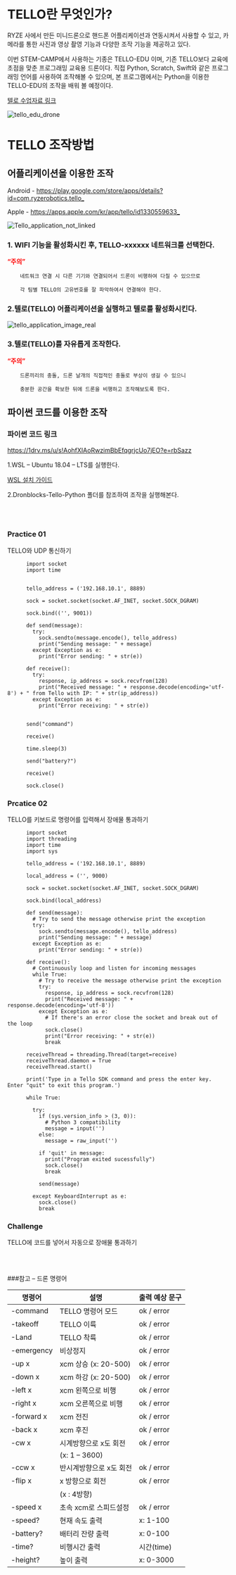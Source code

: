 # TELLO란 무엇인가?

RYZE 사에서 만든 미니드론으로 핸드폰 어플리케이션과 연동시켜서 사용할 수 있고, 카메라를 통한 사진과 영상 촬영 기능과 다양한 조작 기능을 제공하고 있다.

이번 STEM-CAMP에서 사용하는 기종은 TELLO-EDU 이며, 기존 TELLO보다 교육에 초점을 맞춘 프로그래밍 교육용 드론이다. 직접 Python, Scratch, Swift와 같은 프로그래밍 언어를 사용하여 조작해볼 수 있으며, 본 프로그램에서는 Python을 이용한 TELLO-EDU의 조작을 배워 볼 예정이다.

[텔로 수업자료 링크](/Supplement/참고자료.md)

![tello_edu_drone](img/tello-edu-drone.jpg)

# TELLO 조작방법

## 어플리케이션을 이용한 조작

Android  -  <https://play.google.com/store/apps/details?id=com.ryzerobotics.tello_>

Apple -  <https://apps.apple.com/kr/app/tello/id1330559633_>


![Tello_application_not_linked](img/Tello_application_not_linked.png)


### 1. WIFI 기능을 활성화시킨 후, TELLO-xxxxxx 네트워크를 선택한다.

  <span style="color:red">__“주의”__</span>

        네트워크 연결 시 다른 기기와 연결되어서 드론이 비행하여 다칠 수 있으므로

        각 팀별 TELLO의 고유번호를 잘 파악하여서 연결해야 한다.


### 2.텔로(TELLO) 어플리케이션을 실행하고 텔로를 활성화시킨다.


![tello_application_image_real](img/tello_application_image_real.png)


### 3.텔로(TELLO)를 자유롭게 조작한다.

  <span style="color:red">__“주의”__</span>

        드론끼리의 충돌, 드론 날개의 직접적인 충돌로 부상이 생길 수 있으니

        충분한 공간을 확보한 뒤에 드론을 비행하고 조작해보도록 한다.

## 파이썬 코드를 이용한 조작

### 파이썬 코드 링크

<https://1drv.ms/u/s!AohfXIAoRwzimBbEfqgrjcUo7jEO?e=rbSazz>



1.WSL – Ubuntu 18.04 – LTS를 실행한다.


[WSL 설치 가이드](/Supplement/WSL.md)


2.Dronblocks-Tello-Python 폴더를 참조하여 조작을 실행해본다.

<br>

</br>


### Practice 01

TELLO와 UDP 통신하기

          import socket
          import time


          tello_address = ('192.168.10.1', 8889)

          sock = socket.socket(socket.AF_INET, socket.SOCK_DGRAM)

          sock.bind(('', 9001))

          def send(message):
            try:
              sock.sendto(message.encode(), tello_address)
              print("Sending message: " + message)
            except Exception as e:
              print("Error sending: " + str(e))

          def receive():
            try:
              response, ip_address = sock.recvfrom(128)
              print("Received message: " + response.decode(encoding='utf-8') + " from Tello with IP: " + str(ip_address))
            except Exception as e:
              print("Error receiving: " + str(e))


          send("command")

          receive()

          time.sleep(3)

          send("battery?")

          receive()

          sock.close()



### Prcatice 02

TELLO를 키보드로 명령어를 입력해서 장애물 통과하기


          import socket
          import threading
          import time
          import sys

          tello_address = ('192.168.10.1', 8889)

          local_address = ('', 9000)

          sock = socket.socket(socket.AF_INET, socket.SOCK_DGRAM)

          sock.bind(local_address)

          def send(message):
            # Try to send the message otherwise print the exception
            try:
              sock.sendto(message.encode(), tello_address)
              print("Sending message: " + message)
            except Exception as e:
              print("Error sending: " + str(e))

          def receive():
            # Continuously loop and listen for incoming messages
            while True:
              # Try to receive the message otherwise print the exception
              try:
                response, ip_address = sock.recvfrom(128)
                print("Received message: " + response.decode(encoding='utf-8'))
              except Exception as e:
                # If there's an error close the socket and break out of the loop
                sock.close()
                print("Error receiving: " + str(e))
                break

          receiveThread = threading.Thread(target=receive)
          receiveThread.daemon = True
          receiveThread.start()

          print('Type in a Tello SDK command and press the enter key. Enter "quit" to exit this program.')

          while True:

            try:
              if (sys.version_info > (3, 0)):
                # Python 3 compatibility
                message = input('')
              else:
                message = raw_input('')

              if 'quit' in message:
                print("Program exited sucessfully")
                sock.close()
                break

              send(message)

            except KeyboardInterrupt as e:
              sock.close()
              break


### Challenge

TELLO에 코드를 넣어서 자동으로 장애물 통과하기

<br>
</br>


###참고 – 드론 명령어

|명령어|설명|출력 예상 문구|
|-----|----|-------------|
|-command|TELLO 명령어 모드|	ok / error|
|-takeoff|			TELLO 이륙		|ok / error|
|-Land		|	TELLO 착륙	|	ok / error|
|-emergency	|	비상정지	|	ok / error|
|-up x	|		xcm 상승 (x: 20-500)	|ok / error|
|-down x |	xcm 하강 (x: 20-500)	|ok / error|
|-left x		|	xcm 왼쪽으로 비행|	ok / error|
|-right x 	|		xcm 오른쪽으로 비행|	ok / error|
|-forward x	|	xcm 전진	|	ok / error|
|-back x		|	xcm 후진	|	ok / error|
|-cw x		|	시계방향으로 x도 회전|	ok / error|
|				|(x: 1 – 3600)| |
|-ccw x		|	반시계방향으로 x도 회전|	ok / error|
|-flip x		|	x 방향으로 회전	|	ok / error|
|			|	(x : 4방향)| |
|-speed x		|	초속 xcm로 스피드설정|	ok / error|
|-speed?		|	현재 속도 출력	|	x: 1-100|
|-battery?	|		배터리 잔량 출력|	x: 0-100|
|-time?		|	비행시간 출력	|	시간(time)|
|-height?	|		높이 출력	|	x: 0-3000|
